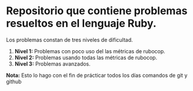 # Repositorio que contiene problemas resueltos en el lenguaje Ruby. #

Los problemas constan de tres niveles de dificultad.
1. **Nivel 1:** Problemas con poco uso del las métricas de rubocop.
2. **Nivel 2:** Problemas usando todas las métricas de rubocop.
3. **Nivel 3:** Problemas avanzados.

**Nota:** Esto lo hago con el fin de prácticar todos los días comandos de git y github